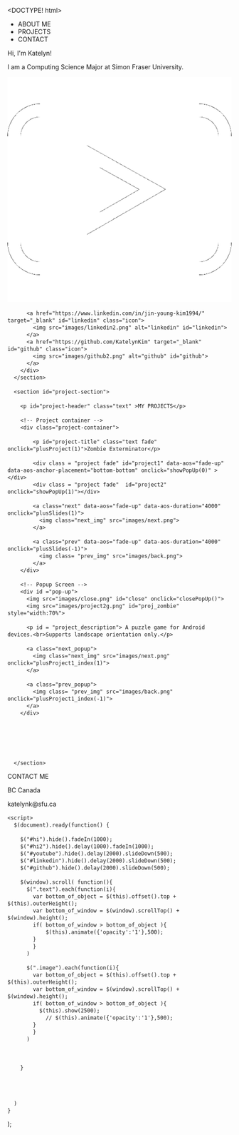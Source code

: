 <DOCTYPE! html>

  <html>

  <head>
    <title>Katelyn kim</title>
    <script src="jquery-3.4.1.js"></script>
    <link href="https://unpkg.com/aos@2.3.1/dist/aos.css" rel="stylesheet">
    <link rel="stylesheet" href="style.css">
    <link href="https://fonts.googleapis.com/css?family=Nanum+Gothic|Quicksand|Titillium+Web&display=swap" rel="stylesheet">
    <meta name="viewport" content="width=device-width, initial-scale=1.0">
    <style>
      a:link {
        text-decoration: none !important;
        cursor: pointer;
      }
    </style>
    <link rel="stylesheet" href="https://unpkg.com/aos@next/dist/aos.css" />
  </head>

  <body>
    <div id="top"></div>
    <div class="bg"></div>
    <div id="logo" data-aos="fade-right" data-aos-delay="2000"></div>
    <div class="navigation">
      <ul class="navi">
        <li><a href="#top" data-aos="fade-right" data-aos-delay="2300">ABOUT ME</a></li>
        <li><a href="#project-section" data-aos="fade-right" data-aos-delay="2600">PROJECTS</a></li>
        <li><a href="#contact-section" data-aos="fade-right" data-aos-delay="2800">CONTACT</a> </li>
      </ul>
    </div>
    <div class="content">
      <section class="aboutme">
        <p id="hi" class="text"> Hi, I'm Katelyn! </p>
        <p id="hi2" class="text" >I am a Computing Science Major at Simon Fraser University.</p>
        <div class="icons">
          <a href="https://www.youtube.com/channel/UCs_hXU5aS17COvZXjTCNdUw?view_as=subscriber" target="_blank" id="youtube" class="icon">
            <img src="images/youtube3.png" alt="linkedin" id="youtube">
          </a>

          <a href="https://www.linkedin.com/in/jin-young-kim1994/" target="_blank" id="linkedin" class="icon">
            <img src="images/linkedin2.png" alt="linkedin" id="linkedin">
          </a>
          <a href="https://github.com/KatelynKim" target="_blank" id="github" class="icon">
            <img src="images/github2.png" alt="github" id="github">
          </a>
        </div>
      </section>

      <section id="project-section">

        <p id="project-header" class="text" >MY PROJECTS</p>

        <!-- Project container -->
        <div class="project-container">

            <p id="project-title" class="text fade" onclick="plusProject(1)">Zombie Exterminator</p>

            <div class = "project fade" id="project1" data-aos="fade-up" data-aos-anchor-placement="bottom-bottom" onclick="showPopUp(0)" ></div>
            <div class = "project fade"  id="project2" onclick="showPopUp(1)"></div>

            <a class="next" data-aos="fade-up" data-aos-duration="4000" onclick="plusSlides(1)">
              <img class="next_img" src="images/next.png">
            </a>

            <a class="prev" data-aos="fade-up" data-aos-duration="4000" onclick="plusSlides(-1)">
              <img class= "prev_img" src="images/back.png">
            </a>
        </div>

        <!-- Popup Screen -->
        <div id ="pop-up">
          <img src="images/close.png" id="close" onclick="closePopUp()">
          <img src="images/project2g.png" id="proj_zombie" style="width:70%">

          <p id = "project_description"> A puzzle game for Android devices.<br>Supports landscape orientation only.</p>

          <a class="next_popup">
            <img class="next_img" src="images/next.png" onclick="plusProject1_index(1)">
          </a>

          <a class="prev_popup">
            <img class= "prev_img" src="images/back.png" onclick="plusProject1_index(-1)">
          </a>
        </div>






      </section>



  <section id="contact-section">
    <p id="contact-header" class="text">CONTACT ME</p>
    <p id="location" class="text">BC Canada </p>
    <div id="email_img" class="text"></div>
    <a href="mailto:katelynk@sfu.ca" id="email" class="text">katelynk@sfu.ca</p>
  </section>

  <script src="java/main.js"></script>


    <script>
      $(document).ready(function() {

        $("#hi").hide().fadeIn(1000);
        $("#hi2").hide().delay(1000).fadeIn(1000);
        $("#youtube").hide().delay(2000).slideDown(500);
        $("#linkedin").hide().delay(2000).slideDown(500);
        $("#github").hide().delay(2000).slideDown(500);

        $(window).scroll( function(){
          $(".text").each(function(i){
            var bottom_of_object = $(this).offset().top + $(this).outerHeight();
            var bottom_of_window = $(window).scrollTop() + $(window).height();
            if( bottom_of_window > bottom_of_object ){
                $(this).animate({'opacity':'1'},500);
            }
            }
          )

          $(".image").each(function(i){
            var bottom_of_object = $(this).offset().top + $(this).outerHeight();
            var bottom_of_window = $(window).scrollTop() + $(window).height();
            if( bottom_of_window > bottom_of_object ){
              $(this).show(2500);
                // $(this).animate({'opacity':'1'},500);
            }
            }
          )



        }




      )
    }
  );
    </script>
  <script src="https://unpkg.com/aos@2.3.1/dist/aos.js"></script>
  <script>
  AOS.init();
</script>



  </body>


  </html>
